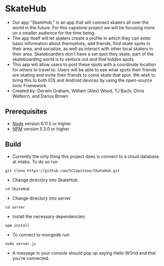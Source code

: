 # SkateHub
* Our app "SkateHub," is an app that will connect skaters all over the world in the future. For this capstone project we will be focusing more on a smaller audience for the time being.
* The app itself will let skaters create a profile in which they can enter basic information about themselves, add friends, find skate spots in their area, and socialize, as well as interact with other local skaters in their area. Skateboarders don't have a set spot they skate, part of the skateboarding world is to venture out and find hidden spots.
* This app will allow users to post these spots with a coordinate location for others to travel to. Users will be able to see what spots their friends are skating and invite their friends to come skate that spot. We wish to bring this to both IOS and Android devices by using the open-source Ionic Framework.
* Created by: Derwin Graham, William (Alex) Wood, TJ Bach, Chris Welborn, and Darius Brown

## Prerequisites
* [Node](https://nodejs.org/en/) version 6.11.5 or higher
* [NPM](https://www.npmjs.com/) version 5.3.0 or higher

## Build
* Currently the only thing this project does is connect to a cloud database at mlabs. To do so run
```
git clone https://github.com/SCCapstone/SkateHub.git
```
* Change directory into SkateHub
```
cd SkateHub
```
* Change directory into server
```
cd server
```
* Install the necessary dependencies:
```
npm install
```
* To connect to mongodb run:
```
node server.js
```
* A message in your console should pop up saying Hello WOrld and that you're connected.

